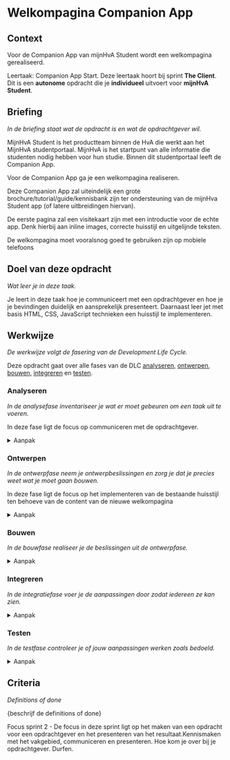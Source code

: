 # Welkompagina Companion App

## Context
Voor de Companion App van mijnHvA Student wordt een welkompagina gerealiseerd.

Leertaak: Companion App Start. Deze leertaak hoort bij sprint **The Client**. Dit is een **autonome** opdracht die je **individueel** uitvoert voor **mijnHvA Student**.

## Briefing
*In de briefing staat wat de opdracht is en wat de opdrachtgever wil.*

MijnHvA Student is het productteam binnen de HvA die werkt aan het MijnHvA studentportaal. MijnHvA is het startpunt van alle informatie die studenten nodig hebben voor  hun studie. Binnen dit studentportaal leeft de Companion App.

Voor de Companion App ga je een welkompagina realiseren.

Deze Companion App zal uiteindelijk een grote brochure/tutorial/guide/kennisbank zijn ter ondersteuning van de mijnHva Student app (of latere uitbreidingen hiervan).  

De eerste pagina zal een visitekaart zijn met een introductie voor de echte app. Denk hierbij aan inline images, correcte huisstijl en uitgelijnde teksten.

De welkompagina moet vooralsnog goed te gebruiken zijn op mobiele telefoons
 

## Doel van deze opdracht
*Wat leer je in deze taak.*

Je leert in deze taak hoe je communiceert met een opdrachtgever en hoe je je bevindingen duidelijk en aansprekelijk presenteert. 
Daarnaast leer jet met basis HTML, CSS, JavaScript technieken een huisstijl te implementeren.

## Werkwijze
*De werkwijze volgt de fasering van de Development Life Cycle.*

Deze opdracht gaat over alle fases van de DLC [analyseren](#analyseren), [ontwerpen](#ontwerpen), [bouwen](#bouwen), [integreren](#integreren) en [testen](#testen).

### Analyseren
*In de analysefase inventariseer je wat er moet gebeuren om een taak uit te voeren.*

In deze fase ligt de focus op communiceren met de opdrachtgever.

<details>
<summary>Aanpak</summary>

1. Schrijf en presenteer een debrief
2. Inventariseer bestaande informatie (bijvoorbeeld de content voor de welkompagina)
3. Maak een todo lijst

#### Materiaal

- [Resource](https://example.com)
- [Resource](https://example.com)
- [Resource](https://example.com)

</details>

### Ontwerpen
*In de ontwerpfase neem je ontwerpbeslissingen en zorg je dat je precies weet wat je moet gaan bouwen.*

In deze fase ligt de focus op het implementeren van de bestaande huisstijl ten behoeve van de content van de nieuwe welkompagina

<details>
<summary>Aanpak</summary>
 
 idee-schetsen, customer journey, breakdown chart, wireflows, navigatiestructuur en layout.

1. Bestudeer de huisstijl
2. Maak een breakdown-chart van de aangeleverde content 
3. Schets een aantal variaties van mogelijke layout van de welkompagina


#### Materiaal

- [Resource](https://example.com)
- [Resource](https://example.com)
- [Resource](https://example.com)

</details>

### Bouwen
*In de bouwfase realiseer je de beslissingen uit de ontwerpfase.*

<details>
<summary>Aanpak</summary>
 
 toepassen van webtechnologie (HTML, CSS, JS), gebruik van tooling, werken volgens conventies en wetgeving, documenteren en bijhouden van een changelog.

1. Werk aan de hand van de breakdown-chart de html van de welkompagina uit
2. Vervolgens style je aan de hand van de bestaande huisstijl met behulp van CSS de content elementen en de layout van de pagina
3. Eventuele interactie werk je, daar waar nodig, uit met JavaScript
4. Documenteer de uitwerking in de README.md van de opdracht-repository

#### Materiaal

- [Resource](https://example.com)
- [Resource](https://example.com)
- [Resource](https://example.com)

</details>

### Integreren
*In de integratiefase voer je de aanpassingen door zodat iedereen ze kan zien.*

<details>
<summary>Aanpak</summary>
 
Publiceer jouw uitwerking van de welkompagina met GitHub Pages

#### Materiaal

- [Resource](https://example.com)

</details>

### Testen
*In de testfase controleer je of jouw aanpassingen werken zoals bedoeld.*

<details>
<summary>Aanpak</summary>

Test jouw uitwerking van de welkompagina door middel van een User Test

#### Materiaal

- [Resource](https://example.com)

</details>

## Criteria
*Definitions of done*

{beschrijf de definitions of done}

Focus sprint 2 - De focus in deze sprint ligt op het maken van een opdracht voor een opdrachtgever en het presenteren van het resultaat.Kennismaken met het vakgebied, communiceren en presenteren. Hoe kom je over bij je opdrachtgever. Durfen.

